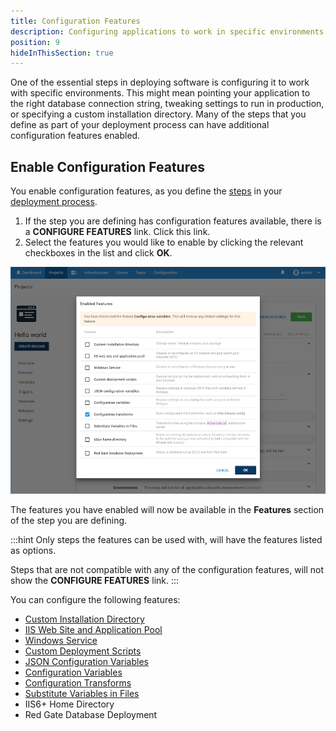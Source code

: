 ```yaml
---
title: Configuration Features
description: Configuring applications to work in specific environments is an essential part of deploying applications with Octopus Deploy and this can include updating database connection strings and app settings.
position: 9
hideInThisSection: true
---
```


One of the essential steps in deploying software is configuring it to work with specific environments. This might mean pointing your application to the right database connection string, tweaking settings to run in production, or specifying a custom installation directory. Many of the steps that you define as part of your deployment process can have additional configuration features enabled.

## Enable Configuration Features

You enable configuration features, as you define the [steps](/docs/deployment-process/steps/index.md) in your [deployment process](/docs/deployment-process/index.md).

1. If the step you are defining has configuration features available, there is a **CONFIGURE FEATURES** link. Click this link.
1. Select the features you would like to enable by clicking the relevant checkboxes in the list and click **OK**.

![Configuration Transforms screenshot](configuration-transforms.png)

The features you have enabled will now be available in the **Features** section of the step you are defining.

:::hint
Only steps the features can be used with, will have the features listed as options.

Steps that are not compatible with any of the configuration features, will not show the **CONFIGURE FEATURES** link.
:::

You can configure the following features:

- [Custom Installation Directory](/docs/deployment-process/configuration-features/custom-installation-directory.md)
- [IIS Web Site and Application Pool](/docs/deployment-examples/iis-websites-and-application-pools.md)
- [Windows Service](/docs/deployment-examples/windows-services.md)
- [Custom Deployment Scripts](/docs/deployment-examples/custom-scripts/index.md)
- [JSON Configuration Variables](/docs/deployment-process/configuration-features/json-configuration-variables-feature.md)
- [Configuration Variables](/docs/deployment-process/configuration-features/configuration-variables.md)
- [Configuration Transforms](/docs/deployment-process/configuration-features/configuration-transforms.md)
- [Substitute Variables in Files](/docs/deployment-process/configuration-features/substitute-variables-in-files.md)
- IIS6+ Home Directory
- Red Gate Database Deployment

